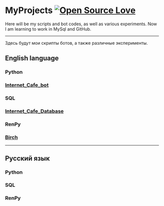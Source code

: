 # MyProjects [![Open Source Love](https://firstcontributions.github.io/open-source-badges/badges/open-source-v1/open-source.png)](https://github.com/firstcontributions/open-source-badges)
Here will be my scripts and bot codes, as well as various experiments.
Now I am learning to work in MySql and GitHub.

_____________________________

Здесь будут мои скрипты ботов, а также различные эксперименты.

## English language
### Python 
### [Internet_Cafe_bot](Python/Telebots/Internet_cafe_bot.md)
### SQL
### [Internet_Cafe_Database](SQL/Internet_cafe/Internet_cafe_database.md)
### RenPy
### [Birch](RenPy/Birch_Scripts/Birch_Doc.md)

_____________________________

## Русский язык
### Python

### SQL

### RenPy

